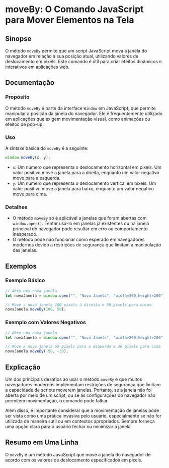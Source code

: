 <!--
Meta Description: # moveBy: O Comando JavaScript para Mover Elementos na Tela ## Sinopse O método `moveBy` permite que um script JavaScript mova a janela do navegador e...
Meta Keywords: janela, que, moveby, para, pixels
-->

# moveBy: O Comando JavaScript para Mover Elementos na Tela

## Sinopse
O método `moveBy` permite que um script JavaScript mova a janela do navegador em relação à sua posição atual, utilizando valores de deslocamento em pixels. Este comando é útil para criar efeitos dinâmicos e interativos em aplicações web.

## Documentação

### Propósito
O método `moveBy` é parte da interface `Window` em JavaScript, que permite manipular a posição da janela do navegador. Ele é frequentemente utilizado em aplicações que exigem movimentação visual, como animações ou efeitos de pop-up.

### Uso
A sintaxe básica do `moveBy` é a seguinte:

```javascript
window.moveBy(x, y);
```

- `x`: Um número que representa o deslocamento horizontal em pixels. Um valor positivo move a janela para a direita, enquanto um valor negativo move para a esquerda.
- `y`: Um número que representa o deslocamento vertical em pixels. Um valor positivo move a janela para baixo, enquanto um valor negativo move para cima.

### Detalhes
- O método `moveBy` só é aplicável a janelas que foram abertas com `window.open()`. Tentar usá-lo em janelas já existentes ou na janela principal do navegador pode resultar em erro ou comportamento inesperado.
- O método pode não funcionar como esperado em navegadores modernos devido a restrições de segurança que limitam a manipulação das janelas.

## Exemplos

### Exemplo Básico
```javascript
// Abre uma nova janela
let novaJanela = window.open("", "Nova Janela", "width=200,height=200");

// Move a nova janela 100 pixels à direita e 50 pixels para baixo
novaJanela.moveBy(100, 50);
```

### Exemplo com Valores Negativos
```javascript
// Abre uma nova janela
let novaJanela = window.open("", "Nova Janela", "width=200,height=200");

// Move a nova janela 50 pixels para a esquerda e 30 pixels para cima
novaJanela.moveBy(-50, -30);
```

## Explicação
Um dos principais desafios ao usar o método `moveBy` é que muitos navegadores modernos implementam restrições de segurança que limitam a capacidade de scripts moverem janelas. Portanto, se a janela não foi aberta por meio de um script, ou se as configurações do navegador não permitem movimentação, o comando pode falhar.

Além disso, é importante considerar que a movimentação de janelas pode ser vista como uma prática invasiva pelo usuário, especialmente se não for utilizada de maneira sutil ou em contextos apropriados. Sempre forneça uma opção clara para o usuário fechar ou minimizar a janela.

## Resumo em Uma Linha
O `moveBy` é um método JavaScript que move a janela do navegador de acordo com os valores de deslocamento especificados em pixels.